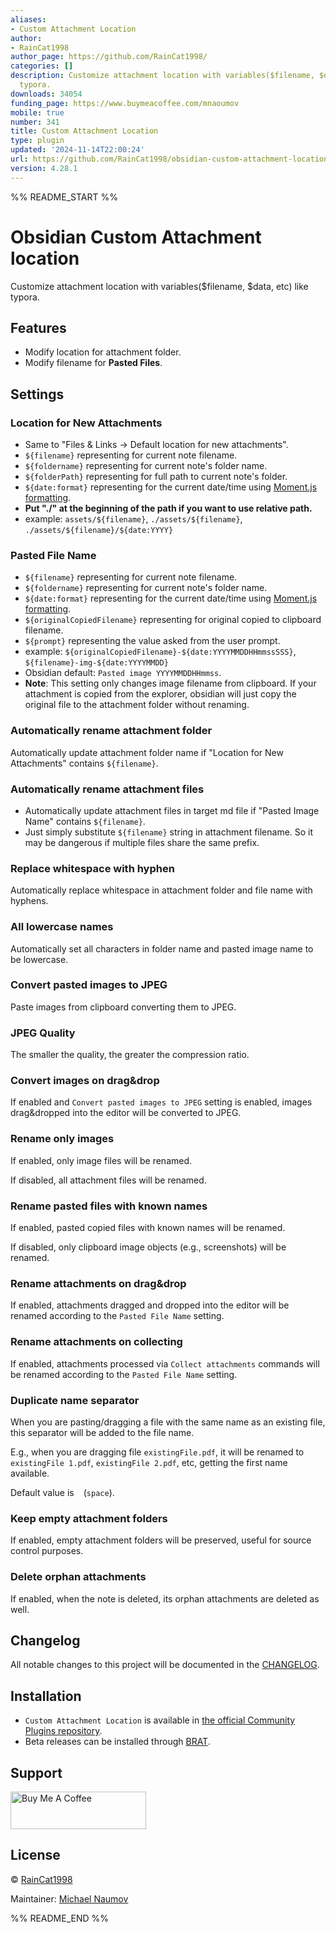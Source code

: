 ```yaml
---
aliases:
- Custom Attachment Location
author:
- RainCat1998
author_page: https://github.com/RainCat1998/
categories: []
description: Customize attachment location with variables($filename, $data, etc) like
  typora.
downloads: 34054
funding_page: https://www.buymeacoffee.com/mnaoumov
mobile: true
number: 341
title: Custom Attachment Location
type: plugin
updated: '2024-11-14T22:00:24'
url: https://github.com/RainCat1998/obsidian-custom-attachment-location
version: 4.28.1
---
```


%% README_START %%

# Obsidian Custom Attachment location

Customize attachment location with variables($filename, $data, etc) like typora.

## Features

- Modify location for attachment folder.
- Modify filename for **Pasted Files**.

## Settings

### Location for New Attachments

- Same to "Files & Links -> Default location for new attachments".
- `${filename}` representing for current note filename.
- `${foldername}` representing for current note's folder name.
- `${folderPath}` representing for full path to current note's folder.
- `${date:format}` representing for the current date/time using [Moment.js formatting][Moment.js formatting].
- **Put "./" at the beginning of the path if you want to use relative path.**
- example: `assets/${filename}`, `./assets/${filename}`, `./assets/${filename}/${date:YYYY}`

### Pasted File Name

- `${filename}` representing for current note filename.
- `${foldername}` representing for current note's folder name.
- `${date:format}` representing for the current date/time using [Moment.js formatting][Moment.js formatting].
- `${originalCopiedFilename}` representing for original copied to clipboard filename.
- `${prompt}` representing the value asked from the user prompt.
- example: `${originalCopiedFilename}-${date:YYYYMMDDHHmmssSSS}`, `${filename}-img-${date:YYYYMMDD}`
- Obsidian default: `Pasted image YYYYMMDDHHmmss`.
- **Note**: This setting only changes image filename from clipboard. If your attachment is copied from the explorer, obsidian will just copy the original file to the attachment folder without renaming.

### Automatically rename attachment folder

Automatically update attachment folder name if "Location for New Attachments" contains `${filename}`.

### Automatically rename attachment files

- Automatically update attachment files in target md file if "Pasted Image Name" contains `${filename}`.
- Just simply substitute `${filename}` string in attachment filename. So it may be dangerous if multiple files share the same prefix.

### Replace whitespace with hyphen

Automatically replace whitespace in attachment folder and file name with hyphens.

### All lowercase names

Automatically set all characters in folder name and pasted image name to be lowercase.

### Convert pasted images to JPEG

Paste images from clipboard converting them to JPEG.

### JPEG Quality

The smaller the quality, the greater the compression ratio.

### Convert images on drag&drop

If enabled and `Convert pasted images to JPEG` setting is enabled, images drag&dropped into the editor will be converted to JPEG.

### Rename only images

If enabled, only image files will be renamed.

If disabled, all attachment files will be renamed.

### Rename pasted files with known names

If enabled, pasted copied files with known names will be renamed.

If disabled, only clipboard image objects (e.g., screenshots) will be renamed.

### Rename attachments on drag&drop

If enabled, attachments dragged and dropped into the editor will be renamed according to the `Pasted File Name` setting.

### Rename attachments on collecting

If enabled, attachments processed via `Collect attachments` commands will be renamed according to the `Pasted File Name` setting.

### Duplicate name separator

When you are pasting/dragging a file with the same name as an existing file, this separator will be added to the file name.

E.g., when you are dragging file `existingFile.pdf`, it will be renamed to `existingFile 1.pdf`, `existingFile 2.pdf`, etc, getting the first name available.

Default value is ` ` (`space`).

### Keep empty attachment folders

If enabled, empty attachment folders will be preserved, useful for source control purposes.

### Delete orphan attachments

If enabled, when the note is deleted, its orphan attachments are deleted as well.

## Changelog

All notable changes to this project will be documented in the [CHANGELOG](./CHANGELOG.md).

## Installation

- `Custom Attachment Location` is available in [the official Community Plugins repository](https://obsidian.md/plugins?id=obsidian-custom-attachment-location).
- Beta releases can be installed through [BRAT](https://obsidian.md/plugins?id=obsidian42-brat).

## Support

<a href="https://www.buymeacoffee.com/mnaoumov" target="_blank"><img src="https://cdn.buymeacoffee.com/buttons/v2/default-yellow.png" alt="Buy Me A Coffee" style="height: 60px !important;width: 217px !important;"></a>

## License

© [RainCat1998](https://github.com/RainCat1998/)

Maintainer: [Michael Naumov](https://github.com/mnaoumov/)

[Moment.js formatting]: https://momentjs.com/docs/#/displaying/format/


%% README_END %%